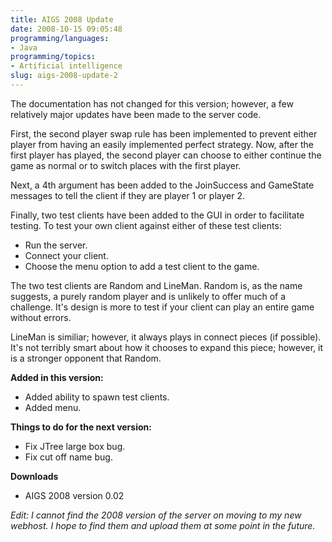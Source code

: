 ```yaml
---
title: AIGS 2008 Update
date: 2008-10-15 09:05:48
programming/languages:
- Java
programming/topics:
- Artificial intelligence
slug: aigs-2008-update-2
---
```

The documentation has not changed for this version; however, a few relatively major updates have been made to the server code.

First, the second player swap rule has been implemented to prevent either player from having an easily implemented perfect strategy. Now, after the first player has played, the second player can choose to either continue the game as normal or to switch places with the first player.

Next, a 4th argument has been added to the JoinSuccess and GameState messages to tell the client if they are player 1 or player 2.

<!--more-->

Finally, two test clients have been added to the GUI in order to facilitate testing. To test your own client against either of these test clients:

* Run the server.
* Connect your client.
* Choose the menu option to add a test client to the game.

The two test clients are Random and LineMan. Random is, as the name suggests, a purely random player and is unlikely to offer much of a challenge. It's design is more to test if your client can play an entire game without errors.

LineMan is similiar; however, it always plays in connect pieces (if possible). It's not terribly smart about how it chooses to expand this piece; however, it is a stronger opponent that Random.

**Added in this version:**

* Added ability to spawn test clients.
* Added menu.

**Things to do for the next version:**

* Fix JTree large box bug.
* Fix cut off name bug.

**Downloads**

* AIGS 2008 version 0.02

*Edit: I cannot find the 2008 version of the server on moving to my new webhost.  I hope to find them and upload them at some point in the future.*